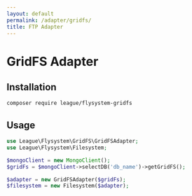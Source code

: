 ```yaml
---
layout: default
permalink: /adapter/gridfs/
title: FTP Adapter
---
```


# GridFS Adapter

## Installation

~~~ bash
composer require league/flysystem-gridfs
~~~

## Usage

~~~ php
use League\Flysystem\GridFS\GridFSAdapter;
use League\Flysystem\Filesystem;

$mongoClient = new MongoClient();
$gridFs = $mongoClient->selectDB('db_name')->getGridFS();

$adapter = new GridFSAdapter($gridFs);
$filesystem = new Filesystem($adapter);
~~~
